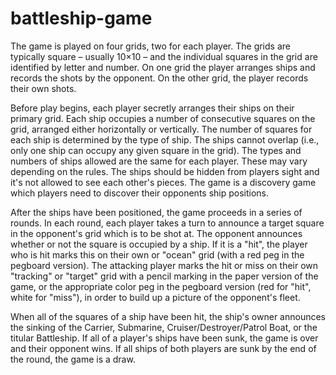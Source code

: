 # battleship-game

The game is played on four grids, two for each player. The grids are typically square – usually 10×10 – and the individual squares in the grid are identified by letter and number. On one grid the player arranges ships and records the shots by the opponent. On the other grid, the player records their own shots.

Before play begins, each player secretly arranges their ships on their primary grid. Each ship occupies a number of consecutive squares on the grid, arranged either horizontally or vertically. The number of squares for each ship is determined by the type of ship. The ships cannot overlap (i.e., only one ship can occupy any given square in the grid). The types and numbers of ships allowed are the same for each player. These may vary depending on the rules. The ships should be hidden from players sight and it's not allowed to see each other's pieces. The game is a discovery game which players need to discover their opponents ship positions.

After the ships have been positioned, the game proceeds in a series of rounds. In each round, each player takes a turn to announce a target square in the opponent's grid which is to be shot at. The opponent announces whether or not the square is occupied by a ship. If it is a "hit", the player who is hit marks this on their own or "ocean" grid (with a red peg in the pegboard version). The attacking player marks the hit or miss on their own "tracking" or "target" grid with a pencil marking in the paper version of the game, or the appropriate color peg in the pegboard version (red for "hit", white for "miss"), in order to build up a picture of the opponent's fleet.

When all of the squares of a ship have been hit, the ship's owner announces the sinking of the Carrier, Submarine, Cruiser/Destroyer/Patrol Boat, or the titular Battleship. If all of a player's ships have been sunk, the game is over and their opponent wins. If all ships of both players are sunk by the end of the round, the game is a draw.
